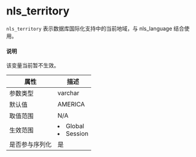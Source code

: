 # nls_territory

`nls_territory` 表示数据库国际化支持中的当前地域，与 nls_language 结合使用。

  <main id="notice" type='explain'>
    <h4>说明</h4>
    <p>该变量当前暂不生效。</p>
  </main>

| **属性**  |                                                   **描述**                                                   |
|---------|------------------------------------------------------------------------------------------------------------|
| 参数类型    | varchar                 |
| 默认值     | AMERICA                 |
| 取值范围    | N/A                     |
| 生效范围    | <li> Global   <li> Session    |
| 是否参与序列化 | 是                       |
